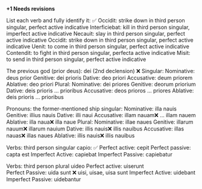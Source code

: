 
**+1 Needs revisions**

List each verb and fully identify it: ✅
Occidit: strike down in third person singular, perfect active indicative 
Interficiebat: kill in third person singular, imperfect active indicative 
Necauit: slay in third person singular, perfect active indicative 
Occidit: strike down in third person singular, perfect active indicative 
Uenit: to come in third person singular, perfect active indicative 
Contendit: to fight in third person singular, perfecta active indicative
Misit: to send in third person singular, perfect active indicative

The previous god (prior deus): dei (2nd declension) ❌ 
Singular:
Nominative: deus prior
Genitive: dei prioris
Dative: deo priori
Accusative: deum priorem
Ablative: deo priori
Plural:
Nominative: dei priores
Genitive: deorum priorium 
Dative: deis prioris ... prioribus
Accusative: deos prioros ... priores
Ablative: deis prioris ... prioribus 

Pronouns: the former-mentioned ship 
singular:
Nominative: illa nauis 
Genitive: illius nauis
Dative: illi naui
Accusative: illam nauam❌ ... illam nauem 
Ablative: illa naua❌ illa naue 
Plural: 
Nominative: illae naues
Genitive: illarum nauum❌ illarum nauium
Dative: illis nauis❌ illis nauibus
Accusative: illas nauas❌ illas naues
Ablative: illis nauis❌ illis nauibus

Verbs: third person singular capio:  ✅
Perfect active: cepit
Perfect passive: capta est
Imperfect Active: capiebat
Imperfect Passive: capiebatur

Verbs: third person plural uideo 
Perfect active: uiserunt  
Perfect Passive: uida sunt  ❌ uisi, uisae, uisa sunt 
Imperfect Active: uidebant
Imperfect Passive: uidebantur
